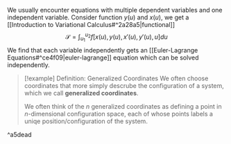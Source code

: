 We usually encounter equations with multiple dependent variables and one independent variable.
Consider function $y(u)$ and $x(u)$, we get a [[Introduction to Variational Calculus#^2a28a5|functional]]
$$\mathcal{S}=\int_{u_1}^{u_2}f[x(u),y(u),x'(u),y'(u),u]du$$
We find that each variable independently gets an [[Euler-Lagrange Equations#^ce4f09|euler-lagrange]] equation which can be solved independently.

>[!example] Definition: Generalized Coordinates
>We often choose coordinates that more simply descrube the configuration of a system, which we call **generalized coordinates**. 
>
>We often think of the $n$ generalized coordinates as defining a point in $n$-dimensional configuration space, each of whose points labels a uniqe position/configuration of the system.

^a5dead
